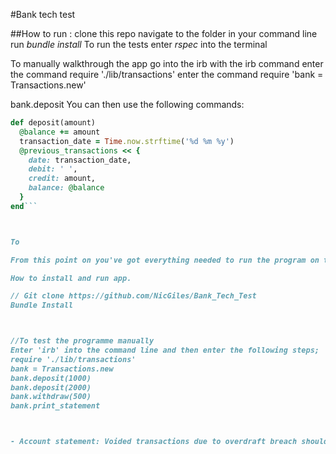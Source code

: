 #Bank tech test

##How to run
: clone this repo
navigate to the folder in your command line
run *bundle install*
To run the tests enter *rspec* into the terminal

To manually walkthrough the app
go into the irb with the irb command
enter the command require './lib/transactions'
enter the command require 'bank = Transactions.new'

bank.deposit
You can then use the following commands:
 ```Ruby
 def deposit(amount)
   @balance += amount
   transaction_date = Time.now.strftime('%d %m %y')
   @previous_transactions << {
     date: transaction_date,
     debit: ' ',
     credit: amount,
     balance: @balance
   }
 end```

 

To

From this point on you've got everything needed to run the program on the irb shell. Please find the 'How to use' section for examples on how to run each command

How to install and run app.

// Git clone https://github.com/NicGiles/Bank_Tech_Test
Bundle Install



//To test the programme manually
Enter 'irb' into the command line and then enter the following steps;
require './lib/transactions'
bank = Transactions.new
bank.deposit(1000)
bank.deposit(2000)
bank.withdraw(500)
bank.print_statement



- Account statement: Voided transactions due to overdraft breach should be included on statement.
